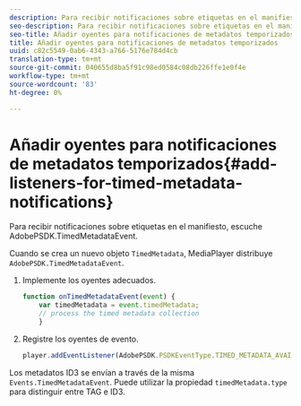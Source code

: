 ```yaml
---
description: Para recibir notificaciones sobre etiquetas en el manifiesto, escuche AdobePSDK.TimedMetadataEvent.
seo-description: Para recibir notificaciones sobre etiquetas en el manifiesto, escuche AdobePSDK.TimedMetadataEvent.
seo-title: Añadir oyentes para notificaciones de metadatos temporizados
title: Añadir oyentes para notificaciones de metadatos temporizados
uuid: c82c5549-0ab6-4343-a766-5176e784d4cb
translation-type: tm+mt
source-git-commit: 040655d8ba5f91c98ed0584c08db226ffe1e0f4e
workflow-type: tm+mt
source-wordcount: '83'
ht-degree: 0%

---
```



# Añadir oyentes para notificaciones de metadatos temporizados{#add-listeners-for-timed-metadata-notifications}

Para recibir notificaciones sobre etiquetas en el manifiesto, escuche AdobePSDK.TimedMetadataEvent.

Cuando se crea un nuevo objeto `TimedMetadata`, MediaPlayer distribuye `AdobePSDK.TimedMetadataEvent`.

1. Implemente los oyentes adecuados.

   ```js
   function onTimedMetadataEvent(event) { 
       var timedMetadata = event.timedMetadata; 
       // process the timed metadata collection 
       } 
   ```

1. Registre los oyentes de evento.

   ```js
   player.addEventListener(AdobePSDK.PSDKEventType.TIMED_METADATA_AVAILABLE, onTimedMetadataEvent);
   ```

Los metadatos ID3 se envían a través de la misma `Events.TimedMetadataEvent`. Puede utilizar la propiedad `timedMetadata.type` para distinguir entre TAG e ID3.

